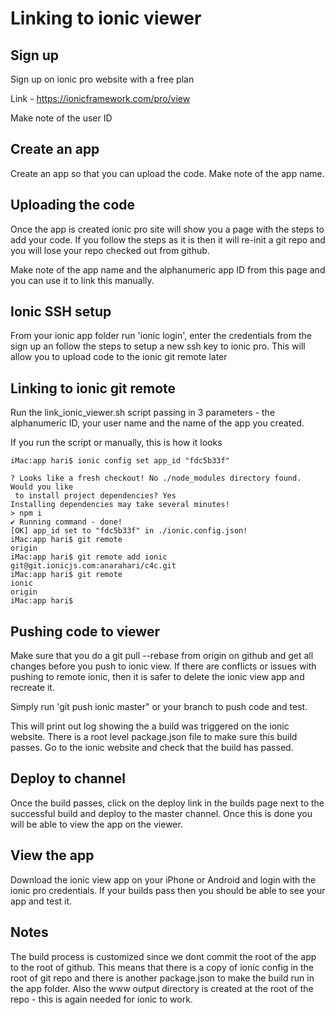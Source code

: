 # Linking to ionic viewer

## Sign up

Sign up on ionic pro website with a free plan

Link - https://ionicframework.com/pro/view

Make note of the user ID

## Create an app

Create an app so that you can upload the code.
Make note of the app name.

## Uploading the code

Once the app is created ionic pro site will show you a page with the steps to add your code.
If you follow the steps as it is then it will re-init a git repo and you will lose your repo checked out from github.

Make note of the app name and the alphanumeric app ID from this page and you can use it to link this manually.

## Ionic SSH setup

From your ionic app folder run 'ionic login', enter the credentials from the sign up an follow the steps to setup a new ssh key to ionic pro.
This will allow you to upload code to the ionic git remote later

## Linking to ionic git remote

Run the link_ionic_viewer.sh script passing in 3 parameters - the alphanumeric ID, your user name and the name of the app you created.

If you run the script or manually, this is how it looks 

~~~~
iMac:app hari$ ionic config set app_id "fdc5b33f"

? Looks like a fresh checkout! No ./node_modules directory found. Would you like
 to install project dependencies? Yes
Installing dependencies may take several minutes!
> npm i
✔ Running command - done!
[OK] app_id set to "fdc5b33f" in ./ionic.config.json!
iMac:app hari$ git remote
origin
iMac:app hari$ git remote add ionic git@git.ionicjs.com:anarahari/c4c.git
iMac:app hari$ git remote
ionic
origin
iMac:app hari$ 

~~~~

## Pushing code to viewer

Make sure that you do a git pull --rebase from origin on github and get all changes before you push to ionic view.
If there are conflicts or issues with pushing to remote ionic, then it is safer to delete the ionic view app and recreate it.

Simply run 'git push ionic master" or your branch to push code and test.

This will  print out log showing the a build was triggered on the ionic website. There is a root level package.json file to make sure this build passes.
Go to the ionic website and check that the build has passed.

## Deploy to channel

Once the build passes, click on the deploy link in the builds page next to the successful build and deploy to the master channel.
Once this is done you will be able to view the app on the viewer.

## View the app 

Download the ionic view app on your iPhone or Android and login with the ionic pro credentials.
If your builds pass then you should be able to see your app and test it.

## Notes

The build process is customized since we dont commit the root of the app to the root of github.
This means that there is a copy of ionic config in the root of git repo and there is another package.json to make the build run in the app folder.
Also the www output directory is created at the root of the repo - this is again needed for ionic to work.